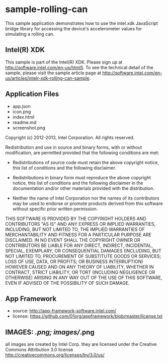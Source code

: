 sample-rolling-can
====================
This sample application demonstrates how to use the intel.xdk JavaScript bridge 
library for accessing the device's accelerometer values for simulating a rolling can.

Intel(R) XDK
-------------------------------------------
This sample is part of the Intel(R) XDK. 
Please sign up at http://software.intel.com/en-us/html5.
To see the technical detail of the sample, please visit the sample article page 
at http://software.intel.com/en-us/articles/intelr-xdk-rolling-can-sample. 

Application Files
-----------------
* app.json
* icon.png
* index.html
* readme.md
* screenshot.png

Copyright (c) 2012-2013, Intel Corporation. All rights reserved.

Redistribution and use in source and binary forms, with or without modification, 
are permitted provided that the following conditions are met:

- Redistributions of source code must retain the above copyright notice, 
  this list of conditions and the following disclaimer.

- Redistributions in binary form must reproduce the above copyright notice, 
  this list of conditions and the following disclaimer in the documentation 
  and/or other materials provided with the distribution.

- Neither the name of Intel Corporation nor the names of its contributors 
  may be used to endorse or promote products derived from this software 
  without specific prior written permission.

THIS SOFTWARE IS PROVIDED BY THE COPYRIGHT HOLDERS AND CONTRIBUTORS "AS IS" 
AND ANY EXPRESS OR IMPLIED WARRANTIES, INCLUDING, BUT NOT LIMITED TO, 
THE IMPLIED WARRANTIES OF MERCHANTABILITY AND FITNESS FOR A PARTICULAR PURPOSE 
ARE DISCLAIMED. IN NO EVENT SHALL THE COPYRIGHT OWNER OR CONTRIBUTORS BE 
LIABLE FOR ANY DIRECT, INDIRECT, INCIDENTAL, SPECIAL, EXEMPLARY, OR 
CONSEQUENTIAL DAMAGES (INCLUDING, BUT NOT LIMITED TO, PROCUREMENT OF SUBSTITUTE 
GOODS OR SERVICES; LOSS OF USE, DATA, OR PROFITS; OR BUSINESS INTERRUPTION) 
HOWEVER CAUSED AND ON ANY THEORY OF LIABILITY, WHETHER IN CONTRACT, STRICT 
LIABILITY, OR TORT (INCLUDING NEGLIGENCE OR OTHERWISE) ARISING IN ANY WAY OUT 
OF THE USE OF THIS SOFTWARE, EVEN IF ADVISED OF THE POSSIBILITY OF SUCH DAMAGE.


App Framework
--------------------------

* source:  http://app-framework-software.intel.com/
* license:  https://github.com/01org/appframework/blob/master/license.txt


IMAGES: *.png; images/*.png
----------------------------------------------------------------------------
all images are created by Intel Corp.
they are licensed under the Creative Commons Attribution 3.0 license
http://creativecommons.org/licenses/by/3.0/us/

